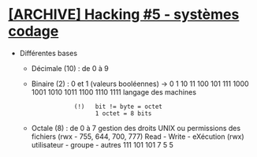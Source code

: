 # [[ARCHIVE] Hacking #5 - systèmes codage](https://www.youtube.com/watch?v=Ant1vqXVVYM&list=PLrSOXFDHBtfG0Fb0g--43a0b47e9hrwlB&index=12)

+ Différentes bases
    + Décimale (10) : de 0 à 9
    + Binaire (2)   : 0 et 1 (valeurs booléennes)
                      -> 0 1 10 11 100 101 111 1000 1001 1010 1011 1100 1110 1111
                      langage des machines

                      (!)   bit != byte = octet
                            1 octet = 8 bits
    + Octale (8)    : de 0 à 7
                      gestion des droits UNIX ou permissions des fichiers (rwx - 755, 644, 700, 777)
                      Read - Write - eXécution (rwx)
                      utilisateur - groupe - autres <!--Un rwx pour chacun-->
                      111           101      101    <!--droits binaires-->
                      7             5        5      <!--droits octales-->

